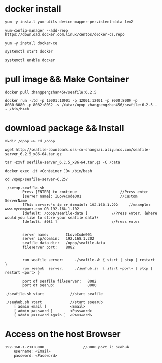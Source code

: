 # docker install

    yum -y install yum-utils device-mapper-persistent-data lvm2	

    yum-config-manager --add-repo https://download.docker.com/linux/centos/docker-ce.repo

    yum -y install docker-ce 

    systemctl start docker

    systemctl enable docker

# pull image && Make Container

    docker pull zhangpengzhan456/seafile:6.2.5

    docker run -itd -p 10001:10001 -p 12001:12001 -p 8000:8000 -p 8080:8080 -p 8082:8082 -v /data:/opop zhangpengzhan456/seafile:6.2.5 -- /bin/bash

# download package && install

    mkdir /opop && cd /opop

    wget http://seafile-downloads.oss-cn-shanghai.aliyuncs.com/seafile-server_6.2.5_x86-64.tar.gz

    tar -zxvf seafile-server_6.2.5_x86-64.tar.gz -C /data

    docker exec -it <Container ID> /bin/bash

    cd /opop/seafile-server-6.25/

    ./setup-seafile.sh
            Press [ENTER] to continue         		     //Press enter
            [server name]: ILoveCode001       		     //Custom ServerName
    	    [This server\'s ip or domain]: 192.168.1.202     //example: www.mycompany.com OR 192.168.1.102
    	    [default: /opop/seafile-data ]    		 //Press enter. {Where would you like to store your seafile data?}
    	    [default: 8082 ]                  		 //Press enter


    	    server name:        ILoveCode001
    	    server ip/domain:   192.168.1.202
    	    seafile data dir:   /opop/seafile-data
    	    fileserver port:    8082


    	    run seafile server:     ./seafile.sh { start | stop | restart }
    	    run seahub  server:     ./seahub.sh  { start <port> | stop | restart <port> }

    	    port of seafile fileserver:   8082
    	    port of seahub:               8000

    ./seafile.sh start            //start seafile 

    ./seahub.sh start             //start sseahub
        [ admin email ]      	  <Email>
        [ admin password ]   	  <Password>
        [ admin password again ]  <Password>


# Access on the host Browser

    192.168.1.210:8000             		//8000 port is seahub 
        username: <Email>
        password: <Password>
